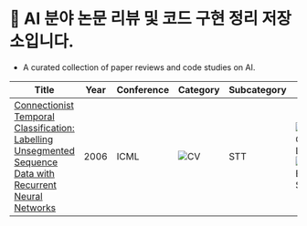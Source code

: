 # 📑 AI 분야 논문 리뷰 및 코드 구현 정리 저장소입니다.
- A curated collection of paper reviews and code studies on AI.

| Title | Year | Conference | Category | Subcategory | Review | Code | ETC. |
|-------|------|------------|----------|-------------|--------|------|------|
| [Connectionist Temporal Classification: Labelling Unsegmented Sequence Data with Recurrent Neural Networks](https://www.cs.toronto.edu/~graves/icml_2006.pdf) | 2006 | ICML | ![CV](https://img.shields.io/badge/CV-1E90FF?style=flat&logo=opencv&logoColor=white) | STT | ![#FFB6C1](https://via.placeholder.com/15/FFB6C1/000000?text=+) LLM / ![#ADD8E6](https://via.placeholder.com/15/ADD8E6/000000?text=+) STT | [Review](#) | [Code](#) |
